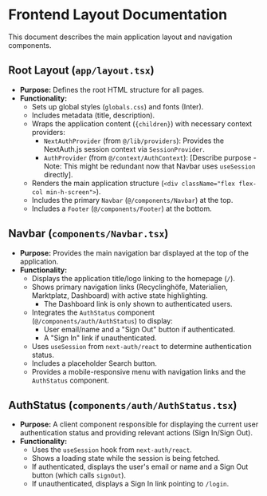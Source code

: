 # Frontend Layout Documentation

This document describes the main application layout and navigation components.

## Root Layout (`app/layout.tsx`)

*   **Purpose:** Defines the root HTML structure for all pages.
*   **Functionality:**
    *   Sets up global styles (`globals.css`) and fonts (Inter).
    *   Includes metadata (title, description).
    *   Wraps the application content (`{children}`) with necessary context providers:
        *   `NextAuthProvider` (from `@/lib/providers`): Provides the NextAuth.js session context via `SessionProvider`.
        *   `AuthProvider` (from `@/context/AuthContext`): [Describe purpose - Note: This might be redundant now that Navbar uses `useSession` directly].
    *   Renders the main application structure (`<div className="flex flex-col min-h-screen">`).
    *   Includes the primary `Navbar` (`@/components/Navbar`) at the top.
    *   Includes a `Footer` (`@/components/Footer`) at the bottom.

## Navbar (`components/Navbar.tsx`)

*   **Purpose:** Provides the main navigation bar displayed at the top of the application.
*   **Functionality:**
    *   Displays the application title/logo linking to the homepage (`/`).
    *   Shows primary navigation links (Recyclinghöfe, Materialien, Marktplatz, Dashboard) with active state highlighting.
        *   The Dashboard link is only shown to authenticated users.
    *   Integrates the `AuthStatus` component (`@/components/auth/AuthStatus`) to display:
        *   User email/name and a "Sign Out" button if authenticated.
        *   A "Sign In" link if unauthenticated.
    *   Uses `useSession` from `next-auth/react` to determine authentication status.
    *   Includes a placeholder Search button.
    *   Provides a mobile-responsive menu with navigation links and the `AuthStatus` component.

## AuthStatus (`components/auth/AuthStatus.tsx`)

*   **Purpose:** A client component responsible for displaying the current user authentication status and providing relevant actions (Sign In/Sign Out).
*   **Functionality:**
    *   Uses the `useSession` hook from `next-auth/react`.
    *   Shows a loading state while the session is being fetched.
    *   If authenticated, displays the user's email or name and a Sign Out button (which calls `signOut`).
    *   If unauthenticated, displays a Sign In link pointing to `/login`. 